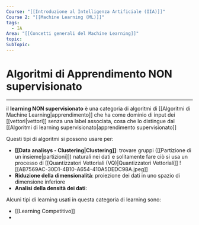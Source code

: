 ```yaml
---
Course: "[[Introduzione al Intelligenza Artificiale (IIA)]]"
Course 2: "[[Machine Learning (ML)]]"
tags:
  - IA
Area: "[[Concetti generali del Machine Learning]]"
topic: 
SubTopic: 
---
```


# Algoritmi di Apprendimento NON supervisionato
---
il __learning NON supervisionato__ è una categoria di algoritmi di [[Algoritmi di Machine Learning|apprendimento]] che ha come dominio di input dei [[vettori|vettori]] senza una label associata, cosa che lo distingue dal [[Algoritmi di learning supervisionato|apprendimento supervisionato]]

Questi tipi di algoritmi si possono usare per:
- __[[Data analisys - Clustering|Clustering]]__: trovare gruppi ([[Partizione di un insieme|partizioni]]) naturali nei dati e solitamente fare ciò si usa un processo di [[Quantizzatori Vettoriali (VQ)|Quantizzatori Vettoriali]] ![[AB7569AC-30D1-4B10-A654-410A5DEDC98A.jpeg]]
- __Riduzione della dimensionalità__: proiezione dei dati in uno spazio di dimensione inferiore
- __Analisi della densità dei dati__:


Alcuni tipi di learning usati in questa categoria di learning sono:
- [[Learning Competitivo]]
- 
